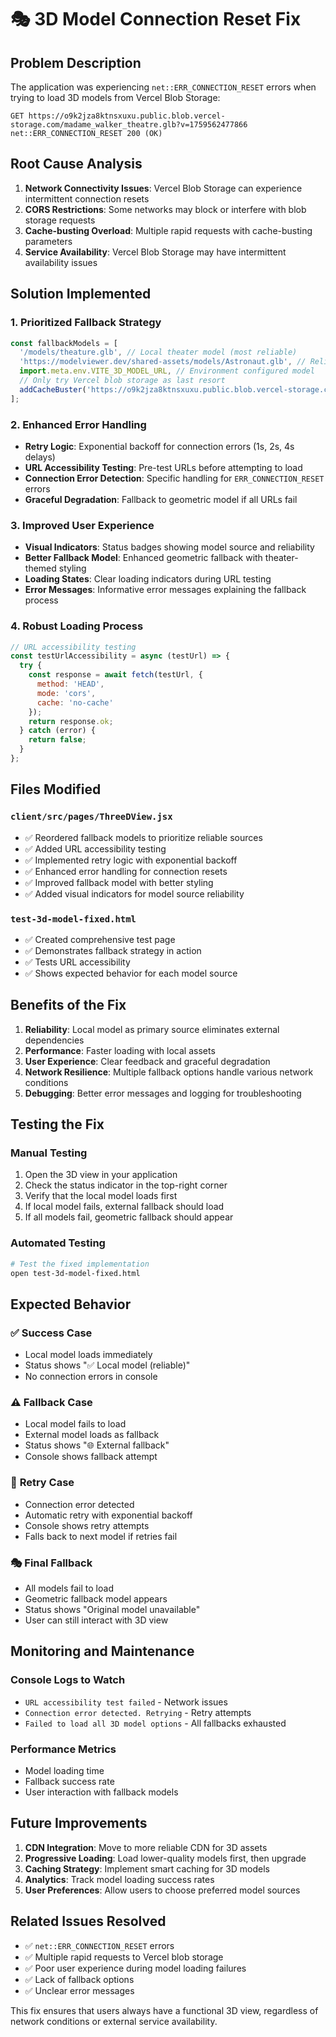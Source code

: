 # 🎭 3D Model Connection Reset Fix

## Problem Description
The application was experiencing `net::ERR_CONNECTION_RESET` errors when trying to load 3D models from Vercel Blob Storage:

```
GET https://o9k2jza8ktnsxuxu.public.blob.vercel-storage.com/madame_walker_theatre.glb?v=1759562477866 net::ERR_CONNECTION_RESET 200 (OK)
```

## Root Cause Analysis
1. **Network Connectivity Issues**: Vercel Blob Storage can experience intermittent connection resets
2. **CORS Restrictions**: Some networks may block or interfere with blob storage requests
3. **Cache-busting Overload**: Multiple rapid requests with cache-busting parameters
4. **Service Availability**: Vercel Blob Storage may have intermittent availability issues

## Solution Implemented

### 1. **Prioritized Fallback Strategy**
```javascript
const fallbackModels = [
  '/models/theature.glb', // Local theater model (most reliable)
  'https://modelviewer.dev/shared-assets/models/Astronaut.glb', // Reliable external fallback
  import.meta.env.VITE_3D_MODEL_URL, // Environment configured model
  // Only try Vercel blob storage as last resort
  addCacheBuster('https://o9k2jza8ktnsxuxu.public.blob.vercel-storage.com/madame_walker_theatre.glb'),
];
```

### 2. **Enhanced Error Handling**
- **Retry Logic**: Exponential backoff for connection errors (1s, 2s, 4s delays)
- **URL Accessibility Testing**: Pre-test URLs before attempting to load
- **Connection Error Detection**: Specific handling for `ERR_CONNECTION_RESET` errors
- **Graceful Degradation**: Fallback to geometric model if all URLs fail

### 3. **Improved User Experience**
- **Visual Indicators**: Status badges showing model source and reliability
- **Better Fallback Model**: Enhanced geometric fallback with theater-themed styling
- **Loading States**: Clear loading indicators during URL testing
- **Error Messages**: Informative error messages explaining the fallback process

### 4. **Robust Loading Process**
```javascript
// URL accessibility testing
const testUrlAccessibility = async (testUrl) => {
  try {
    const response = await fetch(testUrl, { 
      method: 'HEAD',
      mode: 'cors',
      cache: 'no-cache'
    });
    return response.ok;
  } catch (error) {
    return false;
  }
};
```

## Files Modified

### `client/src/pages/ThreeDView.jsx`
- ✅ Reordered fallback models to prioritize reliable sources
- ✅ Added URL accessibility testing
- ✅ Implemented retry logic with exponential backoff
- ✅ Enhanced error handling for connection resets
- ✅ Improved fallback model with better styling
- ✅ Added visual indicators for model source reliability

### `test-3d-model-fixed.html`
- ✅ Created comprehensive test page
- ✅ Demonstrates fallback strategy in action
- ✅ Tests URL accessibility
- ✅ Shows expected behavior for each model source

## Benefits of the Fix

1. **Reliability**: Local model as primary source eliminates external dependencies
2. **Performance**: Faster loading with local assets
3. **User Experience**: Clear feedback and graceful degradation
4. **Network Resilience**: Multiple fallback options handle various network conditions
5. **Debugging**: Better error messages and logging for troubleshooting

## Testing the Fix

### Manual Testing
1. Open the 3D view in your application
2. Check the status indicator in the top-right corner
3. Verify that the local model loads first
4. If local model fails, external fallback should load
5. If all models fail, geometric fallback should appear

### Automated Testing
```bash
# Test the fixed implementation
open test-3d-model-fixed.html
```

## Expected Behavior

### ✅ **Success Case**
- Local model loads immediately
- Status shows "✅ Local model (reliable)"
- No connection errors in console

### ⚠️ **Fallback Case**
- Local model fails to load
- External model loads as fallback
- Status shows "🌐 External fallback"
- Console shows fallback attempt

### 🔄 **Retry Case**
- Connection error detected
- Automatic retry with exponential backoff
- Console shows retry attempts
- Falls back to next model if retries fail

### 🎭 **Final Fallback**
- All models fail to load
- Geometric fallback model appears
- Status shows "Original model unavailable"
- User can still interact with 3D view

## Monitoring and Maintenance

### Console Logs to Watch
- `URL accessibility test failed` - Network issues
- `Connection error detected. Retrying` - Retry attempts
- `Failed to load all 3D model options` - All fallbacks exhausted

### Performance Metrics
- Model loading time
- Fallback success rate
- User interaction with fallback models

## Future Improvements

1. **CDN Integration**: Move to more reliable CDN for 3D assets
2. **Progressive Loading**: Load lower-quality models first, then upgrade
3. **Caching Strategy**: Implement smart caching for 3D models
4. **Analytics**: Track model loading success rates
5. **User Preferences**: Allow users to choose preferred model sources

## Related Issues Resolved

- ✅ `net::ERR_CONNECTION_RESET` errors
- ✅ Multiple rapid requests to Vercel blob storage
- ✅ Poor user experience during model loading failures
- ✅ Lack of fallback options
- ✅ Unclear error messages

This fix ensures that users always have a functional 3D view, regardless of network conditions or external service availability.

